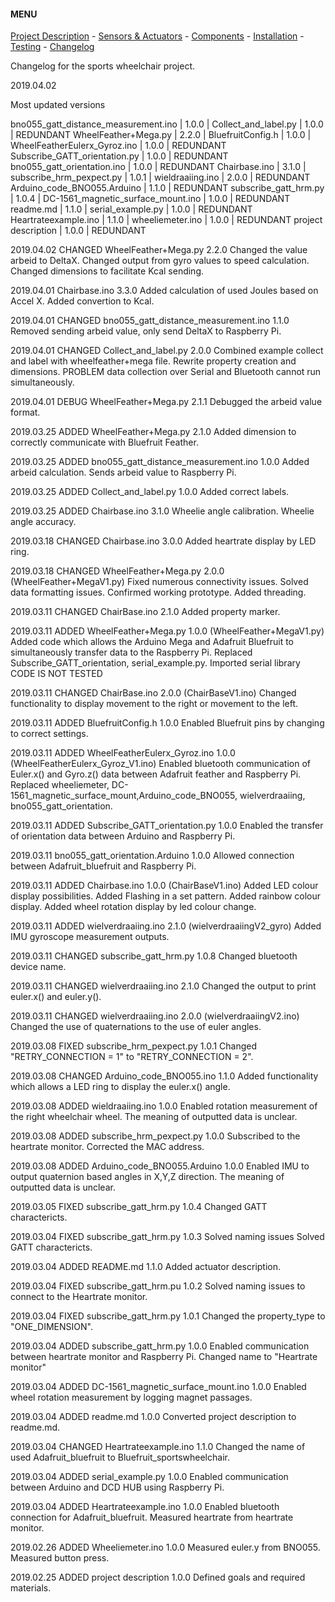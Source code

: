 #### MENU

[Project Description](README.md) - [Sensors & Actuators](SENSORS_ACTUATORS.md) - [Components](COMPONENTS.md) - [Installation](INSTALLATION.md) - [Testing](TESTING.md) -  [Changelog](CHANGELOG.md)

Changelog for the sports wheelchair project.

2019.04.02

Most updated versions

bno055_gatt_distance_measurement.ino |	1.0.0    |
Collect_and_label.py | 1.0.0 | REDUNDANT
WheelFeather+Mega.py | 2.2.0 |
BluefruitConfig.h | 1.0.0 |
WheelFeatherEulerx_Gyroz.ino | 1.0.0 | REDUNDANT
Subscribe_GATT_orientation.py | 1.0.0 | REDUNDANT
bno055_gatt_orientation.ino | 1.0.0    |  REDUNDANT
Chairbase.ino | 3.1.0 |
subscribe_hrm_pexpect.py | 1.0.1 |
wieldraaiing.ino | 2.0.0 | REDUNDANT
Arduino_code_BNO055.Arduino | 1.1.0 | REDUNDANT
subscribe_gatt_hrm.py | 1.0.4 |
DC-1561_magnetic_surface_mount.ino | 1.0.0 | REDUNDANT
readme.md | 1.1.0 |
serial_example.py | 1.0.0 | REDUNDANT
Heartrateexample.ino | 1.1.0 |
wheeliemeter.ino | 1.0.0 | REDUNDANT
project description | 1.0.0 | REDUNDANT



2019.04.02  CHANGED WheelFeather+Mega.py 2.2.0
  Changed the value arbeid to DeltaX.
  Changed output from gyro values to speed calculation.
  Changed dimensions to facilitate Kcal sending.

2019.04.01  Chairbase.ino                       	3.3.0
  Added calculation of used Joules based on Accel X.
  Added convertion to Kcal.

2019.04.01  CHANGED bno055_gatt_distance_measurement.ino 1.1.0
  Removed sending arbeid value, only send DeltaX to Raspberry Pi.

2019.04.01  CHANGED Collect_and_label.py 2.0.0
  Combined example collect and label with wheelfeather+mega file.
  Rewrite property creation and dimensions.
  PROBLEM data collection over Serial and Bluetooth cannot run simultaneously.

2019.04.01  DEBUG WheelFeather+Mega.py 2.1.1
  Debugged the arbeid value format.

2019.03.25  ADDED WheelFeather+Mega.py 2.1.0
  Added dimension to correctly communicate with Bluefruit Feather.

2019.03.25  ADDED bno055_gatt_distance_measurement.ino 1.0.0
  Added arbeid calculation.
  Sends arbeid value to Raspberry Pi.

2019.03.25  ADDED Collect_and_label.py 1.0.0
  Added correct labels.

2019.03.25  ADDED Chairbase.ino 3.1.0
  Wheelie angle calibration.
  Wheelie angle accuracy.

2019.03.18  CHANGED Chairbase.ino 3.0.0
  Added heartrate display by LED ring.

2019.03.18  CHANGED WheelFeather+Mega.py 2.0.0 (WheelFeather+MegaV1.py)
  Fixed numerous connectivity issues.
  Solved data formatting issues.
  Confirmed working prototype.
  Added threading.

2019.03.11 CHANGED ChairBase.ino 2.1.0
  Added property marker.

2019.03.11 ADDED WheelFeather+Mega.py 1.0.0 (WheelFeather+MegaV1.py)
  Added code which allows the Arduino Mega and Adafruit Bluefruit to simultaneously transfer data to the Raspberry Pi.
  Replaced Subscribe_GATT_orientation, serial_example.py.
  Imported serial library
  CODE IS NOT TESTED

2019.03.11 CHANGED ChairBase.ino 2.0.0 (ChairBaseV1.ino)
  Changed functionality to display movement to the right or movement to the left.

2019.03.11 ADDED BluefruitConfig.h 1.0.0
  Enabled Bluefruit pins by changing to correct settings.

2019.03.11 ADDED WheelFeatherEulerx_Gyroz.ino 1.0.0 (WheelFeatherEulerx_Gyroz_V1.ino)
  Enabled bluetooth communication of Euler.x() and Gyro.z() data between Adafruit feather and Raspberry Pi.
  Replaced wheeliemeter, DC-1561_magnetic_surface_mount,Arduino_code_BNO055, wielverdraaiing, bno055_gatt_orientation.

2019.03.11  ADDED Subscribe_GATT_orientation.py 1.0.0
  Enabled the transfer of orientation data between Arduino and Raspberry Pi.

  2019.03.11  bno055_gatt_orientation.Arduino 1.0.0
  Allowed connection between Adafruit_bluefruit and Raspberry Pi.

2019.03.11  ADDED Chairbase.ino 1.0.0 (ChairBaseV1.ino)
  Added LED colour display possibilities.
  Added Flashing in a set pattern.
  Added rainbow colour display.
  Added wheel rotation display by led colour change.

2019.03.11  ADDED wielverdraaiing.ino 2.1.0 (wielverdraaiingV2_gyro)
  Added IMU gyroscope measurement outputs.

2019.03.11  CHANGED subscribe_gatt_hrm.py 1.0.8
  Changed bluetooth device name.

2019.03.11  CHANGED wielverdraaiing.ino 2.1.0
  Changed the output to print euler.x() and euler.y().

2019.03.11  CHANGED wielverdraaiing.ino 2.0.0 (wielverdraaiingV2.ino)
  Changed the use of quaternations to the use of euler angles.

2019.03.08  FIXED subscribe_hrm_pexpect.py 1.0.1
  Changed "RETRY_CONNECTION = 1" to "RETRY_CONNECTION = 2".

2019.03.08  CHANGED Arduino_code_BNO055.ino 1.1.0
  Added functionality which allows a LED ring to display the euler.x() angle.

2019.03.08  ADDED wieldraaiing.ino 1.0.0
  Enabled rotation measurement of the right wheelchair wheel.
  The meaning of outputted data is unclear.

2019.03.08 ADDED subscribe_hrm_pexpect.py 1.0.0
  Subscribed to the heartrate monitor.
  Corrected the MAC address.

2019.03.08 ADDED Arduino_code_BNO055.Arduino 1.0.0
  Enabled IMU to output quaternion based angles in X,Y,Z direction.
  The meaning of outputted data is unclear.

2019.03.05 FIXED subscribe_gatt_hrm.py 1.0.4
  Changed GATT charactericts.

2019.03.04 FIXED subscribe_gatt_hrm.py 1.0.3
  Solved naming issues
  Solved GATT charactericts.

2019.03.04 ADDED README.md 1.1.0
  Added actuator description.

2019.03.04  FIXED subscribe_gatt_hrm.pu 1.0.2
  Solved naming issues to connect to the Heartrate monitor.

2019.03.04  FIXED subscribe_gatt_hrm.py 1.0.1
  Changed the property_type to "ONE_DIMENSION".

2019.03.04  ADDED subscribe_gatt_hrm.py 1.0.0
  Enabled communication between heartrate monitor and Raspberry Pi.
  Changed name to "Heartrate monitor"

2019.03.04  ADDED DC-1561_magnetic_surface_mount.ino 1.0.0
  Enabled wheel rotation measurement by logging magnet passages.

2019.03.04  ADDED readme.md 1.0.0
  Converted project description to readme.md.

2019.03.04  CHANGED  Heartrateexample.ino 1.1.0
  Changed the name of used Adafruit_bluefruit to Bluefruit_sportswheelchair.

2019.03.04  ADDED serial_example.py 1.0.0
  Enabled communication between Arduino and DCD HUB using Raspberry Pi.

2019.03.04  ADDED Heartrateexample.ino 1.0.0
  Enabled bluetooth connection for Adafruit_bluefruit.
  Measured heartrate from heartrate monitor.

2019.02.26  ADDED Wheeliemeter.ino 1.0.0
  Measured euler.y from BNO055.
  Measured button press.

2019.02.25  ADDED project description 1.0.0
  Defined goals and required materials.
